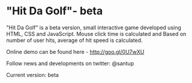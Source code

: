 "Hit Da Golf"- beta
===================

"Hit Da Golf" is a beta version, small interactive game developed using HTML, CSS and JavaScript. Mouse click time is calculated and Based on number of user hits, average of hit speed is calculated. 

Online demo can be found here - http://goo.gl/0U7wXU

Follow news and developments on twitter: @santup

Current version: beta
